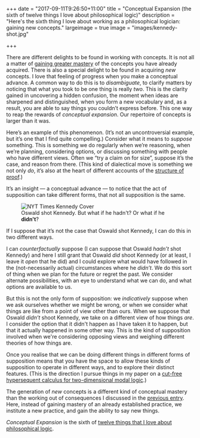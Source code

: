 +++
date = "2017-09-11T9:26:50+11:00"
title = "Conceptual Expansion (the sixth of twelve things I love about philosophical logic)"
description = "Here's the sixth thing I love about working as a philosophical logician: gaining new concepts."
largeimage = true
image = "images/kennedy-shot.jpg"

+++

There are different delights to be found in working with concepts. It is not all a matter of [gaining greater mastery](http://consequently.org/news/2017/twelve-things-05-recognition/) of the concepts you have already acquired. There is also a special delight to be found in acquiring _new_ concepts. I love that feeling of progress when you make a conceptual advance. A common way to do this is to _disambiguate_, to clarify matters by noticing that what you took to be one thing is really _two_. This is the clarity gained in uncovering a hidden confusion, the moment when ideas are sharpened and distinguished, when you form a new vocabulary and, as a result, you are able to say things you couldn’t express before. This one way to reap the rewards of _conceptual expansion_. Our repertoire of concepts is larger than it was.

Here’s an example of this phenomenon. (It’s not an uncontroversial example, but it’s one that I find quite compelling.) Consider what it means to _suppose_ something. This is something we do regularly when we’re reasoning, when we’re planning, considering options, or discussing something with people who have different views. Often we “try a claim on for size”, suppose it’s the case, and reason from there. (This kind of dialectical move is something we not only _do_, it’s also at the heart of different accounts of the [structure of proof](/writing/ptp).) 

It’s an insight — a conceptual advance — to notice that the act of supposition can take different forms, that not all supposition is the same. 


<figure>
	<img src="/images/kennedy-shot.jpg" alt="NYT Times Kennedy Cover">
	<figcaption>Oswald shot Kennedy. But what if he hadn't? Or what if he <b>didn't</b>?</figcaption>
</figure>


If I suppose that it’s not the case that Oswald shot Kennedy, I can do this in two different ways. 

I can _counterfactually_ suppose (I can suppose that Oswald *hadn’t* shot Kennedy) and here I still grant that Oswald *did* shoot Kennedy (or at least, I leave it *open* that he did) and I could explore what would have followed in the (not-necessarily actual) circumstances where he *didn’t*. We do this sort of thing when we plan for the future or regret the past. We consider alternate possibilities, with an eye to understand what we can do, and what options are available to us.  

But this is not the only form of supposition: we _indicatively_ suppose when we ask ourselves whether we might be wrong, or when we consider what things are like from a point of view other than ours. When we suppose that Oswald _didn’t_ shoot Kennedy, we take on a different view of how things _are_. I consider the option that it didn't happen as I have taken it to happen, but that it actually happened in some other way. This is the kind of supposition involved when we're considering opposing views and weighing different theories of how things are.

Once you realise that we can be doing different things in different forms of supposition means that you have the space to allow these kinds of supposition to operate in different ways, and to explore their distinct features. (This is the direction I pursue things in my paper on a [cut-free hypersequent calculus for two-dimensional modal logic](http://consequently.org/writing/cfss2dml/).) 

The generation of _new_ concepts is a different kind of conceptual mastery than the working out of consequences I discussed in the [previous entry](http://consequently.org). Here, instead of gaining mastery of an already established practice, we institute a new practice, and gain the ability to say new things. 

_Conceptual Expansion_ is the sixth of [twelve things that I love about philosophical logic](http://consequently.org/news/2017/twelve-things-i-love/). 